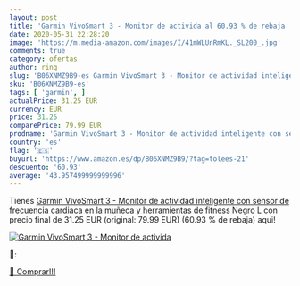 ```yaml
---
layout: post
title: 'Garmin VivoSmart 3 - Monitor de activida al 60.93 % de rebaja'
date: 2020-05-31 22:28:20
image: 'https://m.media-amazon.com/images/I/41mWLUnRmKL._SL200_.jpg'
comments: true
category: ofertas
author: ring
slug: 'B06XNMZ9B9-es Garmin VivoSmart 3 - Monitor de actividad inteligente con...'
sku: 'B06XNMZ9B9-es'
tags: [ 'garmin', ]
actualPrice: 31.25 EUR
currency: EUR
price: 31.25
comparePrice: 79.99 EUR
prodname: 'Garmin VivoSmart 3 - Monitor de actividad inteligente con sensor de frecuencia cardiaca en la muñeca y herramientas de fitness  Negro  L'
country: 'es'
flag: '🇪🇸'
buyurl: 'https://www.amazon.es/dp/B06XNMZ9B9/?tag=tolees-21'
descuento: '60.93'
average: '43.957499999999996'
---
```


Tienes [Garmin VivoSmart 3 - Monitor de actividad inteligente con sensor de frecuencia cardiaca en la muñeca y herramientas de fitness  Negro  L](https://www.amazon.es/dp/B06XNMZ9B9/?tag=tolees-21) con precio final de  31.25 EUR (original: 79.99 EUR) (60.93 %  de rebaja) aqui!

[![Garmin VivoSmart 3 - Monitor de activida](https://m.media-amazon.com/images/I/41mWLUnRmKL._SL200_.jpg)](https://www.amazon.es/dp/B06XNMZ9B9/?tag=tolees-21)

🔎:


[🛒 Comprar!!!](https://www.amazon.es/dp/B06XNMZ9B9/?tag=tolees-21)
